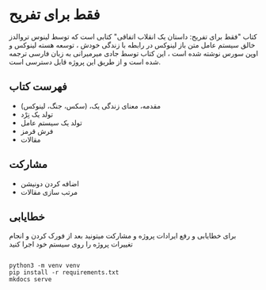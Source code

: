 # فقط برای تفریح

کتاب "فقط برای تفریح: داستان یک انقلاب اتفاقی" کتابی است که توسط لینوس تروالدز خالق سیستم عامل متن باز لینوکس در رابطه با زندگی خودش ، توسعه هسته لینوکس و اوپن سورس نوشته شده است ، این کتاب توسط جادی میرمیرانی به زبان فارسی ترجمه شده است و از طریق این پروژه قابل دسترسی است.

## فهرست کتاب

- مقدمه، معنای زندگی یک، (سکس، جنگ، لینوکس)
- تولد یک نِرْد
- تولد یک سیستم عامل
- فرش قرمز
- مقالات

## مشارکت

- اضافه کردن دونیشن
- مرتب سازی مقالات

## خطایابی

برای خطایابی و رفع ایرادات پروژه و مشارکت میتونید بعد از فورک کردن و انجام تغییرات پروژه را روی سیستم خود اجرا کنید

```shell

python3 -m venv venv
pip install -r requirements.txt
mkdocs serve

```

